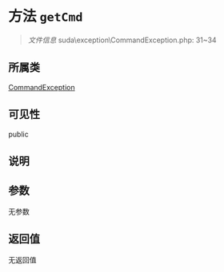 # 方法 `getCmd`

> *文件信息* suda\exception\CommandException.php: 31~34

## 所属类 

[CommandException](../CommandException.md)

## 可见性

 public 

## 说明



## 参数


无参数


## 返回值

无返回值
